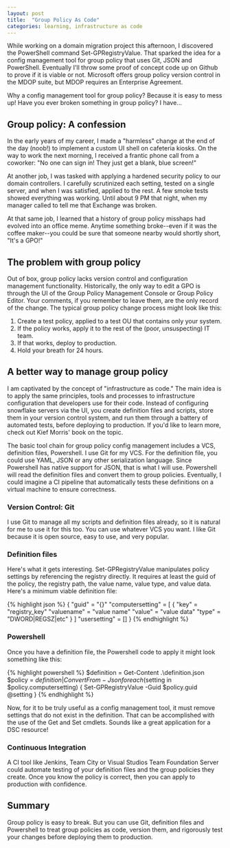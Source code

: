 ```yaml
---
layout: post
title:  "Group Policy As Code"
categories: learning, infrastructure as code
---
```

While working on a domain migration project this afternoon, I discovered the PowerShell command Set-GPRegistryValue. That sparked the idea for a config management tool for group policy that uses Git, JSON and PowerShell. Eventually I'll throw some proof of concept code up on Github to prove if it is viable or not. Microsoft offers group policy version control in the MDOP suite, but MDOP requires an Enterprise Agreement.

Why a config management tool for group policy? Because it is easy to mess up! Have you ever broken something in group policy? I have...

## Group policy: A confession

In the early years of my career, I made a "harmless" change at the end of the day (noob!) to implement a custom UI shell on cafeteria kiosks. On the way to work the next morning, I received a frantic phone call from a coworker: "No one can sign in! They just get a blank, blue screen!"

At another job, I was tasked with applying a hardened security policy to our domain controllers. I carefully scrutinized each setting, tested on a single server, and when I was satisfied, applied to the rest. A few smoke tests showed everything was working. Until about 9 PM that night, when my manager called to tell me that Exchange was broken.

At that same job, I learned that a history of group policy misshaps had evolved into an office meme. Anytime something broke--even if it was the coffee maker--you could be sure that someone nearby would shortly short, "It's a GPO!"

## The problem with group policy

Out of box, group policy lacks version control and configuration management functionality. Historically, the only way to edit a GPO is through the UI of the Group Policy Management Console or Group Policy Editor. Your comments, if you remember to leave them, are the only record of the change. The typical group policy change process might look like this:

  1. Create a test policy, applied to a test OU that contains only your system.
  2. If the policy works, apply it to the rest of the (poor, unsuspecting) IT team.
  3. If that works, deploy to production.
  4. Hold your breath for 24 hours.

## A better way to manage group policy

I am captivated by the concept of "infrastructure as code." The main idea is to apply the same principles, tools and processes to infrastructure configuration that developers use for their code. Instead of configuring snowflake servers via the UI, you create definition files and scripts, store them in your version control system, and run them through a battery of automated tests, before deploying to production. If you'd like to learn more, check out Kief Morris' book on the topic.

The basic tool chain for group policy config management includes a VCS, definition files, Powershell. I use Git for my VCS. For the definition file, you could use YAML, JSON or any other serialization language. Since Powershell has native support for JSON, that is what I will use. Powershell will read the definition files and convert them to group policies. Eventually, I could imagine a CI pipeline that automatically tests these definitions on a virtual machine to ensure correctness.

### Version Control: Git

I use Git to manage all my scripts and definition files already, so it is natural for me to use it for this too. You can use whatever VCS you want. I like Git because it is open source, easy to use, and very popular.

### Definition files

Here's what it gets interesting. Set-GPRegistryValue manipulates policy settings by referencing the registry directly. It requires at least the guid of the policy, the registry path, the value name, value type, and value data. Here's a minimum viable definition file:

{% highlight json %}
{
	"guid" = "{<guid>}"
	"computersetting" = [
		{
			"key" = "registry_key"
			"valuename" = "value name"
			"value" = "value data"
			"type" = "DWORD|REGSZ|etc"
		}
	]
	"usersetting" = []
}
{% endhighlight %}

### Powershell

Once you have a definition file, the Powershell code to apply it might look something like this:

{% highlight powershell %}
$definition = Get-Content .\definition.json
$policy = $definition | ConvertFrom-Json
foreach($setting in $policy.computersetting) {
	Set-GPRegistryValue -Guid $policy.guid @setting
}
{% endhighlight %}

Now, for it to be truly useful as a config management tool, it must remove settings that do not exist in the definition. That can be accomplished with the use of the Get and Set cmdlets. Sounds like a great application for a DSC resource!

### Continuous Integration

A CI tool like Jenkins, Team City or Visual Studios Team Foundation Server could automate testing of your definition files and the group policies they create. Once you know the policy is correct, then you can apply to production with confidence.

## Summary

Group policy is easy to break. But you can use Git, definition files and Powershell to treat group policies as code, version them, and rigorously test your changes before deploying them to production.